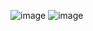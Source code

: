 ![image](https://github.com/user-attachments/assets/a0631b7c-95f3-44d1-af89-91e75f3ff0b1)
![image](https://github.com/user-attachments/assets/2001e06e-f65f-4b79-8d98-6a22d89ba6fd)


